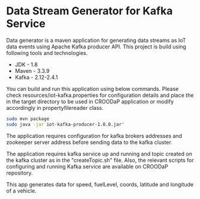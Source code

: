 # Data Stream Generator for Kafka Service
Data generator is a maven application for generating data streams as IoT data events using Apache Kafka producer API. This project is build using following tools and technologies.

- JDK - 1.8
- Maven - 3.3.9
- Kafka - 2.12-2.4.1

You can build and run this application using below commands. Please check resources/iot-kafka.properties for configuration details and place the in the target directory to be used in CROODaP application or modify accordingly in propertyfilereader class.

```sh
sudo mvn package
sudo java -jar iot-kafka-producer-1.0.0.jar"

```

The application requires configuration for kafka brokers addresses and zookeeper server address before sending data to the kafka cluster.

The application requires kafka service up and running and topic created on the kafka cluster as in the "createTopic.sh" file. Also, the relevant scripts for configuring and running Kafka service are available on CROODaP repository.


This app generates data for speed, fuelLevel, coords, latitude and longitude of a vehicle.
